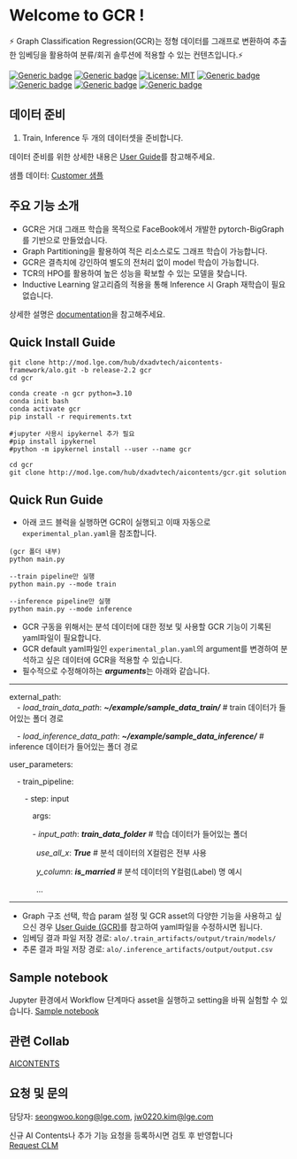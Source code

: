 # Welcome to GCR !

⚡ Graph Classification Regression(GCR)는 정형 데이터를 그래프로 변환하여 추출한 임베딩을 활용하여 분류/회귀 솔루션에 적용할 수 있는 컨텐츠입니다.⚡

[![Generic badge](https://img.shields.io/badge/release-v2.0.0-green.svg?style=for-the-badge)](http://링크)
[![Generic badge](https://img.shields.io/badge/last_update-2023.10.16-002E5F?style=for-the-badge)]()
[![License: MIT](https://img.shields.io/badge/License-MIT-yellow.svg?style=for-the-badge)](https://opensource.org/licenses/MIT)
[![Generic badge](https://img.shields.io/badge/python-3.10.12-purple.svg?style=for-the-badge&logo=python&logoColor=white)](https://www.python.org/)
[![Generic badge](https://img.shields.io/badge/dependencies-up_to_date-green.svg?style=for-the-badge&logo=python&logoColor=white)](requirement링크)
[![Generic badge](https://img.shields.io/badge/collab-blue.svg?style=for-the-badge)](http://collab.lge.com/main/display/AICONTENTS)
[![Generic badge](https://img.shields.io/badge/request_clm-green.svg?style=for-the-badge)](http://collab.lge.com/main/pages/viewpage.action?pageId=2157128981)


## 데이터 준비
1. Train, Inference 두 개의 데이터셋을 준비합니다.


데이터 준비를 위한 상세한 내용은 [User Guide](http://collab.lge.com/main/pages/viewpage.action?pageId=2184972859#UserGuide(GCR)-|GCR%EC%9A%A9%EB%8D%B0%EC%9D%B4%ED%84%B0%EC%A4%80%EB%B9%84)를 참고해주세요.

샘플 데이터: [Customer 샘플](http://collab.lge.com/main/pages/viewpage.action?pageId=2184972864)
 


## 주요 기능 소개
- GCR은 거대 그래프 학습을 목적으로 FaceBook에서 개발한 pytorch-BigGraph를 기반으로 만들었습니다.
- Graph Partitioning을 활용하여 적은 리소스로도 그래프 학습이 가능합니다.
- GCR은 결측치에 강인하여 별도의 전처리 없이 model 학습이 가능합니다.
- TCR의 HPO를 활용하여 높은 성능을 확보할 수 있는 모델을 찾습니다.
- Inductive Learning 알고리즘의 적용을 통해 Inference 시 Graph 재학습이 필요 없습니다.

상세한 설명은 [documentation](http://collab.lge.com/main/pages/viewpage.action?pageId=2184972902)을 참고해주세요. 

## Quick Install Guide


```
git clone http://mod.lge.com/hub/dxadvtech/aicontents-framework/alo.git -b release-2.2 gcr
cd gcr

conda create -n gcr python=3.10
conda init bash
conda activate gcr
pip install -r requirements.txt

#jupyter 사용시 ipykernel 추가 필요
#pip install ipykernel
#python -m ipykernel install --user --name gcr

cd gcr
git clone http://mod.lge.com/hub/dxadvtech/aicontents/gcr.git solution

```

## Quick Run Guide
- 아래 코드 블럭을 실행하면 GCR이 실행되고 이때 자동으로 `experimental_plan.yaml`을 참조합니다. 
```
(gcr 폴더 내부)
python main.py

--train pipeline만 실행
python main.py --mode train

--inference pipeline만 실행
python main.py --mode inference

```
- GCR 구동을 위해서는 분석 데이터에 대한 정보 및 사용할 GCR 기능이 기록된 yaml파일이 필요합니다.  
- GCR default yaml파일인 `experimental_plan.yaml`의 argument를 변경하여 분석하고 싶은 데이터에 GCR을 적용할 수 있습니다.
- 필수적으로 수정해야하는 ***arguments***는 아래와 같습니다. 
***
external_path:  
&emsp;- *load_train_data_path*: ***~/example/sample_data_train/***    # train 데이터가 들어있는 폴더 경로

&emsp;- *load_inference_data_path*: ***~/example/sample_data_inference/***    # inference 데이터가 들어있는 폴더 경로

user_parameters:  

&emsp;- train_pipeline:  

&emsp;&emsp;- step: input 

&emsp;&emsp;&emsp;args: 

&emsp;&emsp;&emsp;- *input_path*: ***train_data_folder***    # 학습 데이터가 들어있는 폴더

&emsp;&emsp;&emsp;&ensp;*use_all_x*: ***True***              # 분석 데이터의 X컬럼은 전부 사용

&emsp;&emsp;&emsp;&ensp;*y_column*: ***is_married***         # 분석 데이터의 Y컬럼(Label) 명 예시

&emsp;&emsp;&emsp;&ensp;...  

***
- Graph 구조 선택, 학습 param 설정 및 GCR asset의 다양한 기능을 사용하고 싶으신 경우 [User Guide (GCR)](http://collab.lge.com/main/pages/viewpage.action?pageId=2178788969)를 참고하여 yaml파일을 수정하시면 됩니다. 
- 임베딩 결과 파일 저장 경로: `alo/.train_artifacts/output/train/models/`
- 추론 결과 파일 저장 경로: `alo/.inference_artifacts/output/output.csv`



## Sample notebook
Jupyter 환경에서 Workflow 단계마다 asset을 실행하고 setting을 바꿔 실험할 수 있습니다. [Sample notebook](http://mod.lge.com/hub/dxadvtech/aicontents/gcr/-/blob/main/GCR_asset_run_template.ipynb)

## 관련 Collab
[AICONTENTS](http://collab.lge.com/main/display/AICONTENTS)

## 요청 및 문의
담당자: seongwoo.kong@lge.com, jw0220.kim@lge.com

신규 AI Contents나 추가 기능 요청을 등록하시면 검토 후 반영합니다  
[Request CLM](http://clm.lge.com/issue/projects/AICONTENTS/summary)


